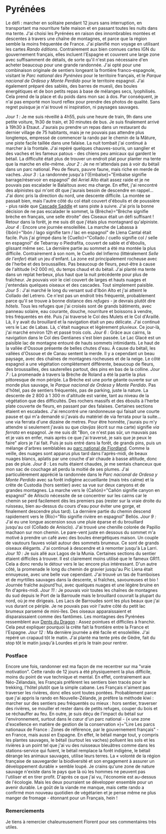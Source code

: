 # Pyrénées

Le défi : marcher en solitaire pendant 12 jours sans interruption, en transportant ma nourriture faite maison et en passant toutes les nuits dans ma tente. J'ai choisi les Pyrénées en raison des innombrables montées et descentes à travers une chaîne de montagnes, et parce que la région semble la moins fréquentée de France. J'ai planifié mon voyage en utilisant les cartes *Rando éditions*. Contrairement aux bien connues cartes IGN du gouvernement français, elles incluent l'Espagne et couvrent une large zone avec suffisamment de détails, de sorte qu'il n'est pas nécessaire d'en acheter beaucoup pour une grande randonnée. J'ai opté pour une combinaison originale de sentiers longeant la frontière franco-espagnole, visitant le *Parc national des Pyrénées* pour le territoire français, et le *Parque nacional de Ordesa y Monte Perdido* pour le territoire espagnol. J'ai également préparé des sablés, des barres de muesli, des boules énergétiques et de bon petits repas à base de mélanges secs, lyophilisés. Cela prend de la place et du poids dans mon sac à dos. Par conséquent, je n'ai pas emporté mon lourd reflex pour prendre des photos de qualité. Sans regret puisque je n'ai trouvé ni inspiration, ni paysages sauvages.

*Jour 1 :* Je me suis réveillé à 4h55, puis une heure de train, 9h dans une petite voiture, 1h30 de train, et 30 minutes de bus. Je suis finalement arrivé à 19h30 à Etsaut. J'aurais pu prendre un repas dans un restaurant du dernier village de 75 habitants, mais je ne pouvais pas attendre plus longtemps, empressé de commencer la rando par le chemin de la Mâture, une piste facile taillée dans une falaise. La nuit tombait j'ai continué à marcher à la frontale. J'ai repéré quelques chauves-souris, un sanglier et des vaches et les fameux patous - des chiens peu amicaux qui gardent le bétail. La difficulté était plus de trouver un endroit plat pour planter ma tente que la marche en elle-même.
*Jour 2 :* Je ne m'attendais pas à voir du bétail dans un parc national. Peu de fleurs, pauvre faune, mais riche en merde de vaches.
*Jour 3 :* La randonnée jusqu'à l'{Embalse}="Embalse signifie barrage/réservoir en espagnol" del Arriel Alto était assez raide et je ne pouvais pas escalader le Balaïtous avec ma charge. En effet, j'ai rencontré des alpinistes qui m'ont dit que j'aurais besoin de descendre en rappel... J'ai donc pris la direction du nord, une descente difficile. La montée se passait bien, mais l'autre côté du col était couvert d'éboulis et de poussière - plus raide que [Cascade Saddle](story:Rees_Lochnagar_Dart) et sans piste à suivre. J'ai pris la bonne décision de ne pas escalader le sommet, la {Brèche}="Brèche signifie brèche en français, une selle étroite" des Ciseaux était un défi suffisant ! Retour dans la forêt, je me suis dit que j'étais plus montagnard qu'alpiniste.
*Jour 4 :* Encore une journée ensoleillée. La marche de Labassa à {Ibón}="Ibón / lago signifie tarn / lac en espagnol" de Llena Cantal était facile. Puis j'ai grimpé dans le {Cuello}="Collado / cuello signifie col / selle en espagnol" de Tebarray o Piedrafita, couvert de sable et d'éboulis, glissant même sec. La dernière partie au sommet a été ma montée la plus difficile. Contrairement à son nom, le Cuello del Infierno (littéralement *Selle de l'enfer*) était un jeu d'enfant. La zone est principalement rocheuse avec de l'herbe et des broussailles. Pas beaucoup de fleurs, peut-être à cause de l'altitude (≈2 000 m), du temps chaud et du bétail. J'ai planté ma tente dans un replat herbeux, plus haut que la nuit précédente pour plus de fraîcheur. Je pouvais voir le ciel couvert de larges et hauts nuages et j'entendais quelques oiseaux et des cascades. Tout simplement paisible.
*Jour 5 :* J'ai marché le long du versant sud d'Ibón Alto et j'ai atteint le Collado del Letrero. Ce n'est pas un endroit très fréquenté, probablement parce qu'il se trouve à bonne distance des *refuges* - je devrais plutôt dire *hôtels*. Tous les refuges que j'ai croisés sont de grands bâtiments, avec panneau solaire, eau courante, douche, nourriture et boissons à vendre, très fréquentés en été. Puis j'ai traversé le Col des Mulets et le Col d'Araillé. Là, il y avait du brouillard et la navigation était un peu délicate. J'ai continué vers le Lac de Labas. Là, c'était nuageux et légèrement pluvieux. Ce jour-là, j'ai marché environ 12h et passé trois cols.
*Jour 6 :* Grâce aux cairns, la navigation dans le Col des Gentianes s'est bien passée. Le Lac Glacé est un paisible lac de montagne entouré de hauts sommets intimidants. Le haut de la vallée d'Ossoue présente de belles chutes d'eau. À cause du bétail, les vallées d'Ossoue et de Canau sentent la merde. Il y a cependant un beau paysage, avec des chaînes de montagnes rocheuses et de la neige. Le côté espagnol a une végétation complètement différente, beaucoup de fleurs, des broussailles, des sauterelles partout, des pins en bas de la colline.
*Jour 7 :* La promenade à travers la Brèche de Roland a été la partie la plus pittoresque de mon périple. La Brèche est une porte géante ouverte sur un monde plus sauvage, le *Parque nacional de Ordesa y Monte Perdido*. Pas d'hôtel, pas de sentiers fréquentés, pas de parking, juste la nature. La descente de 2 800 à 1 300 m d'altitude est variée, tant au niveau de la végétation que des difficultés. Des rochers massifs et des éboulis à l'herbe plate couverte de fleurs, en passant par des falaises. Certaines sections étaient en escalades. J'ai rencontré une randonneuse qui faisait une courte pause et qui m'a demandé si j'avais du matériel de via ferrata pour la suite... une via ferrata d'une dizaine de metres. Pour être honnête, j'aurais pu m'y attendre si seulement j'avais su que *clavijas* (écrit sur ma carte) signifie *via ferrata* en espagnol. Je me suis dit "Bon, ce n'est pas sûr, un mauvais pas et je vais en enfer, mais après ce que j'ai traversé, je sais que je peux le faire" alors je l'ai fait. Puis je suis entré dans la forêt, de grands pins, puis un mélange d'arbres semblables au [parc national de Fiordland](story:Dusky_Track). Comme la veille, des nuages sont apparus plus tard dans l'après-midi, de beaux nuages blancs, aplatis par une couche d'air chaude à basse altitude, donc pas de pluie.
*Jour 8 :* Les nuits étaient chaudes, je me sentais chanceux que mon sac de couchage ait perdu la moitié de ses plumes. J'ai particulièrement apprécié la randonnée dans le *Parc nacional de Ordesa y Monte Perdido* avec sa forêt indigène accueillante (mais très calme) et la crête de Custodia (hors sentier) avec sa vue sur deux canyons et de grandes montagnes. La marche vers le {Cañón}="Cañón signifie canyon en espagnol" de Añisclo nécessite de se concentrer sur les cairns car le chemin se perd facilement dès les premiers pas (rester sur la vraie droite du ruisseau, bien au-dessus du cours d'eau pour éviter une gorge, et finalement descendre plus tard). La dernière partie du chemin descend rapidement vers le {Río}="Río signifie rivière en espagnol" Bellós.
*Jour 9 :* J'ai eu une longue ascension sous une pluie éparse et du brouillard jusqu'au col (Collado de Anisclo). J'ai trouvé une chenille colorée de Papilio machaon sur mon chemin. Le pare-vent juste en dessous du sommet m'a motivé à prendre un café avec des boules énergétiques maison. Un couple de vautours fauves volait autour des sommets brumeux. Ce sont de grands oiseaux élégants. J'ai continué à descendre et à remonter jusqu'à La Larri.
*Jour 10 :* Je suis allé aux Lagos de la Munia. Certaines sections du sentier étaient difficiles à trouver. Il est clairement moins utilisé que le fameux GR11. Cela a donc rendu le détour vers le lac encore plus intéressant. D'un autre côté, la promenade le long du chemin de gravier jusqu'au Pic Liena était ennuyeuse, avec une belle vue cependant. J'ai trouvé un tas de framboises et de myrtilles sauvages dans la descente, si fraîches, savoureuses et bio ! Journée fraîche aujourd'hui, avec quelques nuages et une légère bruine en fin d'après-midi.
*Jour 11 :* Je pouvais voir toutes les chaînes de montagnes du sud depuis le Port de la Barroude mais le brouillard couvrait la plupart du nord, où je me dirigeais. Les Lacs de Barroudes sont les plus beaux que j'ai vus durant ce périple. Je ne pouvais pas voir l'autre côté du petit lac brumeux parsemé de mini-îles. Des oiseaux apparaissaient et disparaissaient comme des fantômes. Les montagnes des Pyrénées ressemblent aux [Dents du Dragon](story:Around_Dragons_Teeth) : Assez pointues et difficiles à franchir. Cela peut expliquer pourquoi la crête fait la frontière entre la France et l'Espagne.
*Jour 12 :* Ma dernière journée a été facile et ensoleillée. J'ai repéré un crapaud tôt le matin. J'ai planté ma tente près de Gѐdre, fait du stop tôt le matin jusqu'à Lourdes et pris le train pour rentrer.

### Postface

Encore une fois, randonner est ma façon de me recentrer sur ma "vraie motivation". Cette rando de 12 jours a été physiquement la plus difficile, moins du point de vue technique et mental. En effet, contrairement aux Néo-Zélandais, les Français préfèrent les sentiers bien tracés pour le trekking, l'hôtel plutôt que la simple cabane. Les Français n'aiment pas traverser les rivières, donc elles sont toutes pontées. Probablement parce que j'ai appris la rando en Nouvelle-Zélande, je préfère la méthode kiwi : marcher sur des sentiers peu fréquentés ou mieux : hors sentier, traverser des rivières, se mouiller et rester dans de petits refuges, couper du bois et se réchauffer au feu. En outre, je suis déçu de l'impact du bétail sur l'environnement, surtout dans le *cœur* d'un parc national - {« une zone d'excellence en matière de gestion de la conservation »}="Lire Les parcs nationaux de France : Zones de référence, par le gouvernement français" - en France, mais aussi en Espagne. En effet, le bétail mange tout, y compris les plantes sauvages, le bétail (surtout les vaches) polluent les sols et les rivières à un point tel que j'ai vu des ruisseaux bleuâtres comme dans les stations-service qui fuient, le bétail remplace la forêt indigène, le bétail dérange les animaux sauvages, utilise leurs terres. La « volonté de la région française de sauvegarder la biodiversité et son engagement à assurer un développement durable » semble loupé. Je crains qu'une zone de nature sauvage n'existe dans le pays que là où les hommes ne peuvent pas l'utiliser et en tirer profit. D'après ce que j'ai vu, l'économie est au-dessus de l'écologie. Mais les deux pourraient se développer ensemble pour un avenir durable. Le goût de la viande me manque, mais cette rando a confirmé mon nouveau quotidien de végétarien et je pense même ne plus manger de fromage - étonnant pour un Français, hein !

### Remerciements

Je tiens à remercier chaleureusement Florent pour ses commentaires très utiles.
